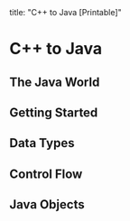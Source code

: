 <frontmatter>
title: "C++ to Java [Printable]"
</frontmatter>

<link rel="stylesheet" href="{{baseUrl}}/css/textbook.css">

<div class="website-content">

<div id="main">

# C++ to Java

<include src="about/unit-inParent-asFlat-print.md" boilerplate />

## The Java World

<include src="javaWorld/what/unit-inParent-asFlat-print.md" boilerplate />
<include src="javaWorld/how/unit-inParent-asFlat-print.md" boilerplate />
<include src="javaWorld/editions/unit-inParent-asFlat-print.md" boilerplate />

## Getting Started

<include src="gettingStarted/installation/unit-inParent-asFlat-print.md" boilerplate />
<include src="gettingStarted/helloWorld/unit-inParent-asFlat-print.md" boilerplate />
<include src="gettingStarted/compiling/unit-inParent-asFlat-print.md" boilerplate />
<include src="gettingStarted/running/unit-inParent-asFlat-print.md" boilerplate />

## Data Types

<include src="dataTypes/primitiveTypes/unit-inParent-asFlat-print.md" boilerplate />
<include src="dataTypes/variables/unit-inParent-asFlat-print.md" boilerplate />
<include src="dataTypes/operators/unit-inParent-asFlat-print.md" boilerplate />
<include src="dataTypes/arrays/unit-inParent-asFlat-print.md" boilerplate />

## Control Flow

<include src="controlFlow/branching/unit-inParent-asFlat-print.md" boilerplate />
<include src="controlFlow/loops/unit-inParent-asFlat-print.md" boilerplate />
<include src="controlFlow/methods/unit-inParent-asFlat-print.md" boilerplate />

## Java Objects

<include src="objects/usingObjects/unit-inParent-asFlat-print.md" boilerplate />
<include src="objects/instanceMembers/unit-inParent-asFlat-print.md" boilerplate />

</div>

</div>
